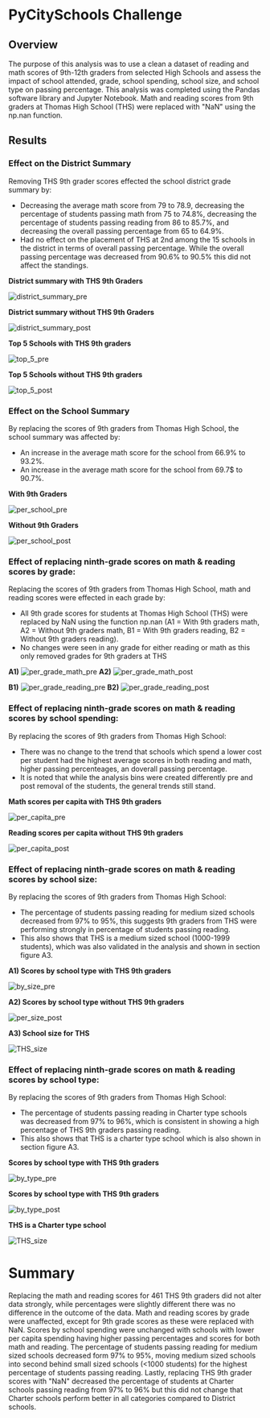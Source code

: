 # PyCitySchools Challenge

## Overview
The purpose of this analysis was to use a clean a dataset of reading and math scores of 9th-12th graders from selected High Schools 
and assess the impact of school attended, grade, school spending, school size, and school type on passing percentage. This analysis 
was completed using the Pandas software library and Jupyter Notebook. Math and reading scores from 9th graders at Thomas High School
(THS) were replaced with "NaN" using the np.nan function. 

## Results

### Effect on the District Summary
Removing THS 9th grader scores effected the school district grade summary by:
* Decreasing the average math score from 79 to 78.9, decreasing the percentage of students passing math from 75 to 74.8%, decreasing the 
percentage of students passing reading from 86 to 85.7%, and decreasing the overall passing percentage from 65 to 64.9%.
* Had no effect on the placement of THS at 2nd among the 15 schools in the district in terms of overall passing percentage. While the
overall passing percentage was decreased from 90.6% to 90.5% this did not affect the standings.

**District summary with THS 9th Graders**

![district_summary_pre](https://user-images.githubusercontent.com/108199140/181410318-3416269c-3052-459e-8e17-ee9c44ae5c92.PNG)

**District summary without THS 9th Graders**

![district_summary_post](https://user-images.githubusercontent.com/108199140/181410322-4913ba03-4eb8-4a4c-b856-27ec83ac430e.PNG)

**Top 5 Schools with THS 9th graders**

![top_5_pre](https://user-images.githubusercontent.com/108199140/181413761-b108bbff-becc-44cd-9448-33676c30c73f.PNG)

**Top 5 Schools without THS 9th graders**

![top_5_post](https://user-images.githubusercontent.com/108199140/181413804-8b41314e-324e-4f95-aa21-0ebff69e11ab.PNG)

### Effect on the School Summary
By replacing the scores of 9th graders from Thomas High School, the school summary was affected by:
* An increase in the average math score for the school from 66.9% to 93.2%.
* An increase in the average math score for the school from 69.7$ to 90.7%.

**With 9th Graders**

![per_school_pre](https://user-images.githubusercontent.com/108199140/181399553-1fa049cb-8950-40ea-b4c7-160f51256526.PNG)

**Without 9th Graders**

![per_school_post](https://user-images.githubusercontent.com/108199140/181399559-f8ea5c98-31c4-4aae-8778-dca90470f2c5.PNG)


### Effect of replacing ninth-grade scores on math & reading scores by grade:
Replacing the scores of 9th graders from Thomas High School, math and reading scores were effected in each grade by:

* All 9th grade scores for students at Thomas High School (THS) were replaced by NaN using the function np.nan (A1 = With 9th graders math,
A2 = Without 9th graders math, B1 = With 9th graders reading, B2 = Without 9th graders reading). 
* No changes were seen in any grade for either reading or math as this only removed grades for 9th graders at THS

**A1)** ![per_grade_math_pre](https://user-images.githubusercontent.com/108199140/181400649-300990f9-91f8-4fa0-afe5-5c92289a7fcf.PNG) **A2)** ![per_grade_math_post](https://user-images.githubusercontent.com/108199140/181400654-0eef6975-6176-4b3a-baee-951311b17052.PNG)


**B1)** ![per_grade_reading_pre](https://user-images.githubusercontent.com/108199140/181400672-f3cd3728-8ce5-4630-a843-5a29cbae8c95.PNG) **B2)** ![per_grade_reading_post](https://user-images.githubusercontent.com/108199140/181400679-5383beaa-cee3-4191-a7ff-ab658a5f06f5.PNG)


### Effect of replacing ninth-grade scores on math & reading scores by school spending:
By replacing the scores of 9th graders from Thomas High School:
* There was no change to the trend that schools which spend a lower cost per student had the highest average scores in both reading and math, higher passing percenteages, an doverall passing percentage. 
* It is noted that while the analysis bins were created differently pre and post removal of the students, the general trends still stand. 


**Math scores per capita with THS 9th graders**

![per_capita_pre](https://user-images.githubusercontent.com/108199140/181404705-1c4b69e2-142e-4582-b8cc-37db113f29c9.PNG)

**Reading scores per capita without THS 9th graders**

![per_capita_post](https://user-images.githubusercontent.com/108199140/181404710-92e52721-5e68-4b5d-a3a3-4cfe35949d20.PNG)


### Effect of replacing ninth-grade scores on math & reading scores by school size:
By replacing the scores of 9th graders from Thomas High School:
* The percentage of students passing reading for medium sized schools decreased from 97% to 95%, this suggests 9th graders from THS were
performing strongly in percentage of students passing reading.
* This also shows that THS is a medium sized school (1000-1999 students), which was also validated in the analysis and shown in section figure A3.


**A1) Scores by school type with THS 9th graders**

![by_size_pre](https://user-images.githubusercontent.com/108199140/181405927-3302cbef-443d-4e76-9d04-32432cb0fccb.PNG)

**A2) Scores by school type without THS 9th graders**

![per_size_post](https://user-images.githubusercontent.com/108199140/181405935-b1835980-5c28-4f96-ae6a-1b7612f34569.PNG)

**A3) School size for THS**

![THS_size](https://user-images.githubusercontent.com/108199140/181407001-18787c11-5cb1-40b1-82f1-dd1dd7862ef4.PNG)

### Effect of replacing ninth-grade scores on math & reading scores by school type:
By replacing the scores of 9th graders from Thomas High School:
* The percentage of students passing reading in Charter type schools was decreased from 97% to 96%, which is consistent in showing a high percentage
of THS 9th graders passing reading.
* This also shows that THS is a charter type school which is also shown in section figure A3.

**Scores by school type with THS 9th graders**

![by_type_pre](https://user-images.githubusercontent.com/108199140/181407149-fb667760-6e45-41a9-bd66-d147f2ec226a.PNG)

**Scores by school type with THS 9th graders**

![by_type_post](https://user-images.githubusercontent.com/108199140/181407163-f888cdf5-3160-48d4-86ab-ee56a498e27d.PNG)

**THS is a Charter type school**

![THS_size](https://user-images.githubusercontent.com/108199140/181407579-a0d93a86-6ad0-4132-bf28-82ad2731a0a8.PNG)

# Summary
Replacing the math and reading scores for 461 THS 9th graders did not alter data strongly, while percentages were slightly different there was no
difference in the outcome of the data. Math and reading scores by grade were unaffected, except for 9th grade scores as these were replaced with NaN. 
Scores by school spending were unchanged with schools with lower per capita spending having higher passing percentages and scores for both math and 
reading. The percentage of students passing reading for medium sized schools decreased form 97% to 95%, moving medium sized schools into second behind small sized schools (<1000 students) for the highest percentage of students passing reading. Lastly, replacing THS 9th grader scores with "NaN" decreased the percentage of students at Charter schools passing reading from 97% to 96% but this did not change that Charter schools perform better in all categories compared to District schools. 
